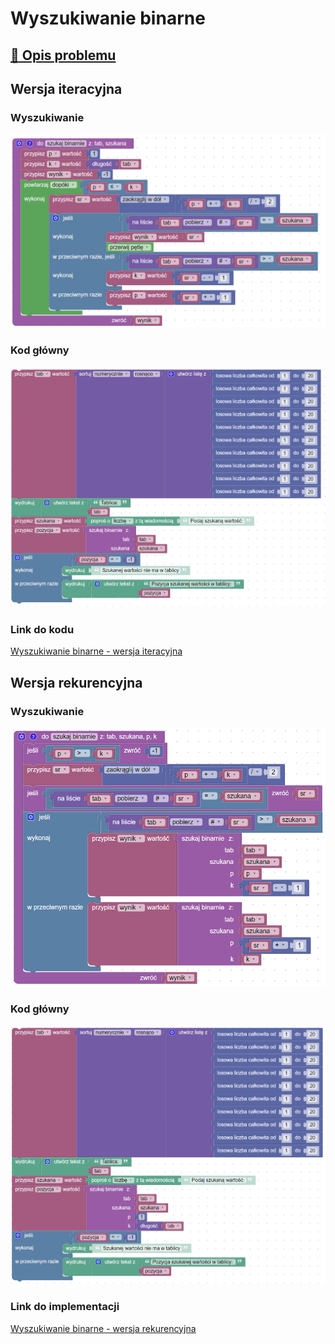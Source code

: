 # Wyszukiwanie binarne

## [:link: Opis problemu](../../../../algorithms/searching/binary-search.md)

## Wersja iteracyjna

### Wyszukiwanie

![Wyszukiwanie binarne - wersja iteracyjna](../../../../assets/binary_search_iterative.png)

### Kod główny

![](../../../../assets/binary_search_iterative_main.png)

### Link do kodu

[Wyszukiwanie binarne - wersja iteracyjna](https://blockly-demo.appspot.com/static/demos/code/index.html?lang=pl#judq96)

## Wersja rekurencyjna

### Wyszukiwanie

![Wyszukiwanie binarne - wersja rekurencyjna](../../../../assets/binary_search_recursive.png)

### Kod główny

![](../../../../assets/binary_search_recursive_main.png)

### Link do implementacji

[Wyszukiwanie binarne - wersja rekurencyjna](https://blockly-demo.appspot.com/static/demos/code/index.html?lang=pl#m3xt9c)
